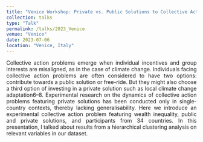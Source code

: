 ```yaml
---
title: "Venice Workshop: Private vs. Public Solutions to Collective Action Problems"
collection: talks
type: "Talk"
permalink: /talks/2023_Venice
venue: "Venice"
date: 2023-07-06
location: "Venice, Italy"
---
```


[]()


<div style="text-align: justify; text-justify: inter-word;">Collective action problems emerge when individual incentives and group interests are misaligned, as in the case of
climate change. Individuals facing collective action problems are often considered to have two options: contribute
towards a public solution or free-ride. But they might also choose a third option of investing in a private solution
such as local climate change adaptation6–8. Experimental research on the dynamics of collective action problems
featuring private solutions has been conducted only in single-country contexts, thereby lacking generalisability. Here
we introduce an experimental collective action problem featuring wealth inequality, public and private solutions, and
participants from 34 countries. In this presentation, I talked about results from a hierarchical clustering analysis on
relevant variables in our dataset.</div>